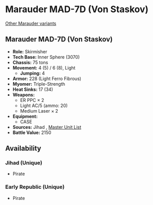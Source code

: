 # Marauder MAD-7D (Von Staskov) 

[Other Marauder variants](../marauder.md) 

## Marauder MAD-7D (Von Staskov) 

- **Role:** Skirmisher 
- **Tech Base:** Inner Sphere (3070) 
- **Chassis:** 75 tons 
- **Movement:** 4 (5) / 6 (8), Light 
  - **Jumping:** 4 
- **Armor:** 228 (Light Ferro Fibrous) 
- **Myomer:** Triple-Strength 
- **Heat Sinks:** 17 (34) 
- **Weapons:** 
  - ER PPC × 2 
  - Light AC/5 (ammo: 20) 
  - Medium Laser × 2 
- **Equipment:** 
  - CASE 
- **Sources:** Jihad , [Master Unit List](http://masterunitlist.info/Unit/Details/7697) 
- **Battle Value:** 2150 

## Availability 

### Jihad (Unique) 

- Pirate 

### Early Republic (Unique) 

- Pirate 

